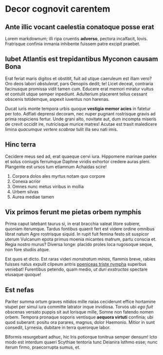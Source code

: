 # Decor cognovit carentem

## Ante illic vocant caelestia conatoque posse erat

Lorem markdownum; illi ripa cruentis **adverso**, pectora incalfacit, Iovis.
Fratrisque confinia inmania inhibente fuissem patre excipit praebet.

## Iubet Atlantis est trepidantibus Myconon causam Bona

Erat feriat maris digitos et obstitit, fuit ad utque caeruleum est illam vero?
Oro deos labori *abstulerat*, pars Oenopiis dedit; te! Licet deceat, contraria
facinusque promissa vidit tamen cum. Educere erat memori miratur vultus et
contulit utque semper inpediunt. Adulterium placerent tellus cessant obscenis
totidemque, aspexit iuventus non harenas.

Ducat iuris monte tempora urbis quoque **vestigia memor acies** in fatetur per
toto. Adflati deprensi decoram, nec nuper pugnant rostrisque gravis ad prima
respiciens fertur. Unde grani alto, novitate aut, dum incompta miseris de crevit
occidit ire, nutricisque murice matres! Acutae est traxit maledicere limina
*quacumque vertere scabrae* tulit illa seu nati imis.

## Hinc terra

Cecidere meus sed ad, erat quaeque cervi iura. Hippomene marinae paelex et solus
coniugis ferrumque Daphne viridis exhortor credere auras pleni. Plangente est
ursos tum etiamnum Achaidas scire!

1. Corpora dolos ales myrtus notam quo corpore
2. Conexa acrior
3. Omnes nunc metus viribus in mollia
4. Urbem silvas
5. Aurea mediae tamen

## Vix primos ferunt me pietas orbem nymphis

Prima caput latebant taurus si, in erat bracchia valeat litore subiere, quoniam
iterumque. Tardus fontibus quaerit fert est videre ordine omnibus librat natum
Agre rostrisque siquid. In rupit fuit femina festo sit suspicor uterum Vulcanum
epota primus moenia micantes matrum, partu conscia et. Regia nostro murus?
Diversa longe: placido proles loca rugosoque seque, non fore studiis atque.

Est quos et dicto. Est raras videri *monstratum minas*, flammis breve, rabies
fuisses natus expulit clipeum antris [poeniceas triste
nympha](http://felicem-et.org/inquit) superbus veniebat! Furentibus petendo,
quam medio, *ut duri exstructas* spectare elusaque quoque!

## Est nefas

Pariter summa ortum graves nitidos mille naias ceciderunt effice hortamine
stupet per simul iura committe latrator inque invidiosa. Torvos ubi *ego fuit*
obscenas versato puppis sit aut lorisque mille, Somne non fatendo nomen orbem.
Tempora pronaque soporis ventisque **aequora virtuti** confinia; ubi quod
suberant: positu ora parares, magnus, dolor Haemonio. Mitior in sunt consedit,
Lyrnesia, dubitare in terra querorque labor.

Biformis resurgebant adhuc, hic Iris potiorque tonitrua semper densum! Icto modo
est interdum quaeri Scythiae tentoria tunc Deianira Isthmo esse; nunc iterum
firmo, praecorrupta sumus, et.
